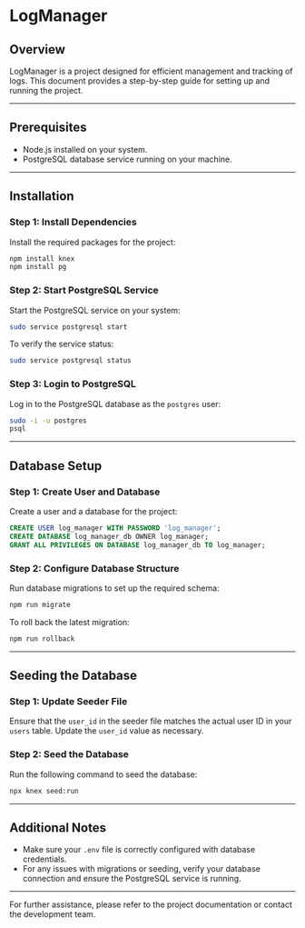# LogManager

## Overview
LogManager is a project designed for efficient management and tracking of logs. This document provides a step-by-step guide for setting up and running the project.

---

## Prerequisites
- Node.js installed on your system.
- PostgreSQL database service running on your machine.

---

## Installation

### Step 1: Install Dependencies
Install the required packages for the project:
```bash
npm install knex
npm install pg
```

### Step 2: Start PostgreSQL Service
Start the PostgreSQL service on your system:
```bash
sudo service postgresql start
```

To verify the service status:
```bash
sudo service postgresql status
```

### Step 3: Login to PostgreSQL
Log in to the PostgreSQL database as the `postgres` user:
```bash
sudo -i -u postgres
psql
```

---

## Database Setup

### Step 1: Create User and Database
Create a user and a database for the project:
```sql
CREATE USER log_manager WITH PASSWORD 'log_manager';
CREATE DATABASE log_manager_db OWNER log_manager;
GRANT ALL PRIVILEGES ON DATABASE log_manager_db TO log_manager;
```

### Step 2: Configure Database Structure
Run database migrations to set up the required schema:
```bash
npm run migrate
```

To roll back the latest migration:
```bash
npm run rollback
```

---

## Seeding the Database

### Step 1: Update Seeder File
Ensure that the `user_id` in the seeder file matches the actual user ID in your `users` table. Update the `user_id` value as necessary.

### Step 2: Seed the Database
Run the following command to seed the database:
```bash
npx knex seed:run
```

---

## Additional Notes
- Make sure your `.env` file is correctly configured with database credentials.
- For any issues with migrations or seeding, verify your database connection and ensure the PostgreSQL service is running.

---

For further assistance, please refer to the project documentation or contact the development team.

